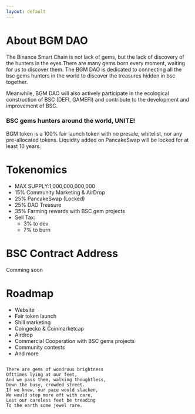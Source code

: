 ```yaml
---
layout: default
---
```



# About BGM DAO

The Binance Smart Chain is not lack of gems, but the lack of discovery of the hunters in the eyes.There are many gems born every moment, waiting for us to discover them. The BGM DAO is dedicated to connecting all the bsc gems hunters in the world to discover the treasures hidden in bsc together.

Meanwhile, BGM DAO will also actively participate in the ecological construction of BSC (DEFI, GAMEFI) and contribute to the development and improvement of BSC.


### BSC gems hunters around the world, UNITE! 

BGM token is a 100% fair launch token with no presale, whitelist, nor any pre-allocated tokens. Liquidity added on PancakeSwap will be locked for at least 10 years.

# Tokenomics

 - MAX SUPPLY:1,000,000,000,000
 - 15% Community Marketing & AirDrop
 - 25% PancakeSwap (Locked)
 - 25% DAO Treasure
 - 35% Farming rewards with BSC gem projects
 - Sell Tax: 
   - 3% to dev
   - 7% to burn


# BSC Contract Address
Comming soon

# Roadmap


- Website
- Fair token launch
- Shill marketing
- Coingecko & Coinmarketcap
- Airdrop 
- Commercial Cooperation with BSC gems projects
- Community contests
- And more

```

There are gems of wondrous brightness
Ofttimes lying at our feet,
And we pass them, walking thoughtless,
Down the busy, crowded street.
If we knew, our pace would slacken,
We would step more oft with care,
Lest our careless feet be treading
To the earth some jewel rare.

```
